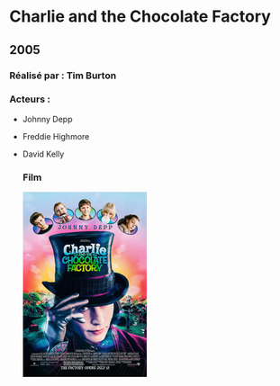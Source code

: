   # Charlie and the Chocolate Factory

  ## 2005

  ### Réalisé par : Tim Burton
  
  ### Acteurs :
- Johnny Depp
- Freddie Highmore
- David Kelly

  ### Film
  ![alt text](https://github.com/marcelagondro/Films-TinBurton/blob/main/img/Charlie_and_the_Chocolate_Factory_(film).png "Github img")
